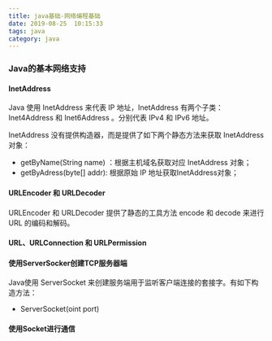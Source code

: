 ```yaml
---
title: java基础-网络编程基础
date: 2019-08-25  10:15:33
tags: java          
category: java
---
```


### Java的基本网络支持

#### InetAddress
Java 使用 InetAddress 来代表 IP 地址，InetAddress 有两个子类：Inet4Address 和 Inet6Address 。分别代表 IPv4 和 IPv6 地址。

InetAddress 没有提供构造器，而是提供了如下两个静态方法来获取 InetAddress 对象：
+ getByName(String name) ：根据主机域名获取对应 InetAddress 对象；
+ getByAdress(byte[] addr): 根据原始 IP 地址获取InetAddress对象；

#### URLEncoder 和 URLDecoder
URLEncoder 和 URLDecoder 提供了静态的工具方法 encode 和 decode 来进行 URL 的编码和解码。

#### URL、URLConnection 和 URLPermission

#### 使用ServerSocker创建TCP服务器端
Java使用 ServerSocket 来创建服务端用于监听客户端连接的套接字。有如下构造方法：
+ ServerSocket(oint port)

#### 使用Socket进行通信
